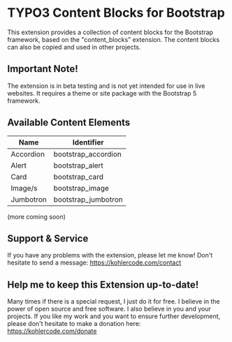 # TYPO3 Content Blocks for Bootstrap

This extension provides a collection of content blocks for the Bootstrap framework, based on the "content_blocks" extension. The content blocks can also be copied and used in other projects.

## Important Note!

The extension is in beta testing and is not yet intended for use in live websites. It requires a theme or site package with the Bootstrap 5 framework.

## Available Content Elements

| Name  | Identifier |
| ------------- | ------------- |
| Accordion  | bootstrap_accordion  |
| Alert  | bootstrap_alert  |
| Card  | bootstrap_card  |
| Image/s  | bootstrap_image  |
| Jumbotron  | bootstrap_jumbotron  |

(more coming soon)

## Support & Service

If you have any problems with the extension, please let me know! Don't hesitate to send a message: https://kohlercode.com/contact

## Help me to keep this Extension up-to-date!

Many times if there is a special request, I just do it for free. I believe in the power of open source and free software. I also believe in you and your projects. If you like my work and you want to ensure further development, please don't hesitate to make a donation here: https://kohlercode.com/donate
